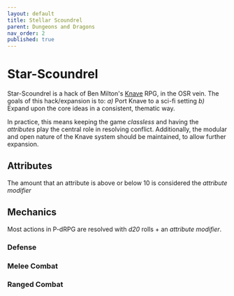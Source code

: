```yaml
---
layout: default
title: Stellar Scoundrel
parent: Dungeons and Dragons
nav_order: 2
published: true
---
```


# Star-Scoundrel
Star-Scoundrel is a hack of Ben Milton's [Knave](https://www.drivethrurpg.com/product/250888/Knave) RPG, in the OSR vein. The goals of this hack/expansion is to: 
*a)* Port Knave to a sci-fi setting
*b)* Expand upon the core ideas in a consistent, thematic way.

In practice, this means keeping the game _classless_ and having the *attributes* play the central role in resolving conflict. Additionally, the modular and open nature of the Knave system should be maintained, to allow further expansion.

## Attributes

The amount that an attribute is above or below 10 is considered the *attribute modifier*

## Mechanics
Most actions in P-dRPG are resolved with _d20_ rolls + an _attribute modifier_.

### Defense

### Melee Combat

### Ranged Combat
